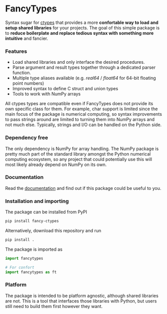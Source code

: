 # FancyTypes

Syntax sugar for [ctypes](https://docs.python.org/3/library/ctypes.html) that provides a more **confortable way to load and setup shared libraries** for your projects. The goal of this simple package is to **reduce boilerplate and replace tedious syntax with something more intuitive** and fancier.

### Features

- Load shared libraries and only interface the desired procedures.
- Parse argument and result types together through a dedicated parser function.
- Multiple type aliases available (e.g. *real64* / *float64* for 64-bit floating point numbers)
- Improved syntax to define C struct and union types
- Tools to work with NumPy arrays

All ctypes types are compatible even if FancyTypes does not provide its own specific class for them. For example, char support is limited since the main focus of the package is numerical computing, so syntax improvements to pass strings around are limited to turning them into NumPy arrays and not much else. Typically, strings and I/O can be handled on the Python side.

### Dependency free

The only dependency is NumPy for array handling. The NumPy package is pretty much part of the standard library amongst the Python numerical computing ecosystem, so any project that could potentially use this will most likely already depend on NumPy on its own.

### Documentation

Read the [documentation]() and find out if this package could be useful to you.

### Installation and importing

The package can be installed from PyPI

```bash
pip install fancy-ctypes
```

Alternatively, download this repository and run

```bash
pip install .
```

The package is imported as

```python
import fancytypes

# For confort
import fancytypes as ft
```

### Platform

The package is intended to be platform agnostic, although shared libraries are not. This is a tool that interfaces those libraries with Python, but users still need to build them first however they want.
